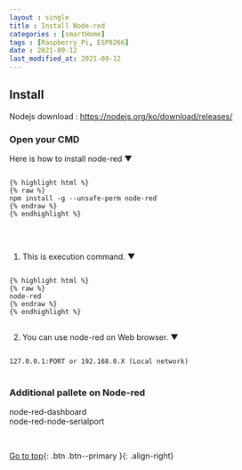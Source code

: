 ```yaml
---
layout : single
title : Install Node-red
categories : [smartHome]
tags : [Raspberry_Pi, ESP8266]
date : 2021-09-12
last_modified_at: 2021-09-12
---
```


## Install <br>

Nodejs download : <https://nodejs.org/ko/download/releases/> <br>

### Open your CMD <br> 

Here is how to install node-red ▼
<pre>
<code>
{% highlight html %}
{% raw %}
npm install -g --unsafe-perm node-red
{% endraw %}
{% endhighlight %}
</code>
</pre>

<br>

1. This is execution command. ▼
<pre>
<code>
{% highlight html %}
{% raw %}
node-red
{% endraw %}
{% endhighlight %}
</code>
</pre>

2. You can use node-red on Web browser. ▼
<pre>
<code>
127.0.0.1:PORT or 192.168.0.X (Local network)
</code>
</pre>




###  Additional pallete on Node-red

node-red-dashboard <br>
node-red-node-serialport <br>

<br> 

[Go to top](#){: .btn .btn--primary }{: .align-right}

